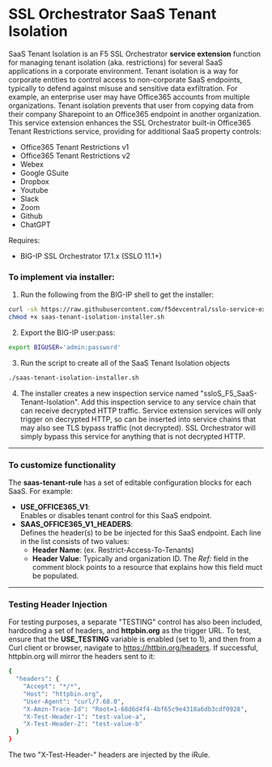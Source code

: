 
# SSL Orchestrator SaaS Tenant Isolation
SaaS Tenant Isolation is an F5 SSL Orchestrator **service extension** function for managing tenant isolation (aka. restrictions) for several SaaS applications in a corporate environment. Tenant isolation is a way for corporate entities to control access to non-corporate SaaS endpoints, typically to defend against misuse and sensitive data exfiltration. For example, an enterprise user may have Office365 accounts from multiple organizations. Tenant isolation prevents that user from copying data from their company Sharepoint to an Office365 endpoint in another organization. This service extension enhances the SSL Orchestrator built-in Office365 Tenant Restrictions service, providing for additional SaaS property controls:

* Office365 Tenant Restrictions v1
* Office365 Tenant Restrictions v2
* Webex
* Google GSuite
* Dropbox
* Youtube
* Slack
* Zoom
* Github
* ChatGPT

Requires:
* BIG-IP SSL Orchestrator 17.1.x (SSLO 11.1+)

### To implement via installer:
1. Run the following from the BIG-IP shell to get the installer:
  ```bash
  curl -sk https://raw.githubusercontent.com/f5devcentral/sslo-service-extensions/refs/heads/main/saas-tenant-isolation/saas-tenant-isolation-installer.sh -o saas-tenant-isolation-installer.sh
  chmod +x saas-tenant-isolation-installer.sh
  ```

2. Export the BIG-IP user:pass:
  ```bash
  export BIGUSER='admin:password'
  ```

3. Run the script to create all of the SaaS Tenant Isolation objects
  ```bash
  ./saas-tenant-isolation-installer.sh
  ```

4. The installer creates a new inspection service named "ssloS_F5_SaaS-Tenant-Isolation". Add this inspection service to any service chain that can receive decrypted HTTP traffic. Service extension services will only trigger on decrypted HTTP, so can be inserted into service chains that may also see TLS bypass traffic (not decrypted). SSL Orchestrator will simply bypass this service for anything that is not decrypted HTTP.

------
### To customize functionality
The **saas-tenant-rule** has a set of editable configuration blocks for each SaaS. For example:
* **USE_OFFICE365_V1**: <br />Enables or disables tenant control for this SaaS endpoint.
* **SAAS_OFFICE365_V1_HEADERS**: <br />Defines the header(s) to be be injected for this SaaS endpoint. Each line in the list consists of two values:
  * **Header Name**: (ex. Restrict-Access-To-Tenants)
  * **Header Value**: Typically and organization ID. The *Ref:* field in the comment block points to a resource that explains how this field muct be populated.

------
### Testing Header Injection

For testing purposes, a separate "TESTING" control has also been included, hardcoding a set of headers, and **httpbin.org** as the trigger URL. To test, ensure that the **USE_TESTING** variable is enabled (set to 1), and then from a Curl client or browser, navigate to https://httbin.org/headers. If successful, httpbin.org will mirror the headers sent to it:

```bash
{
  "headers": {
    "Accept": "*/*", 
    "Host": "httpbin.org", 
    "User-Agent": "curl/7.68.0", 
    "X-Amzn-Trace-Id": "Root=1-68d6d4f4-4bf65c9e4318a6db3cdf0928", 
    "X-Test-Header-1": "test-value-a", 
    "X-Test-Header-2": "test-value-b"
  }
}
```
The two "X-Test-Header-" headers are injected by the iRule.






